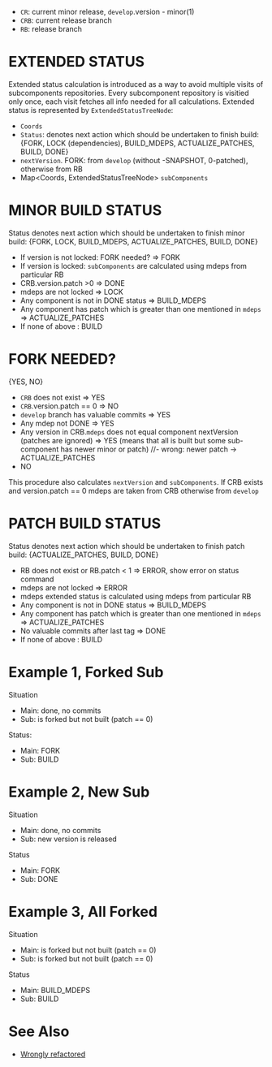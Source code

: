 - `CR`: current minor release,  `develop`.version - minor(1)
- `CRB`: current release branch
- `RB`: release branch

# EXTENDED STATUS 

Extended status calculation is introduced as a way to avoid multiple visits of subcomponents repositories. Every subcomponent repository is visitied only once, each visit fetches all info needed for all calculations. Extended status is represented by `ExtendedStatusTreeNode`:

  - `Coords`
  - `Status`: denotes next action which should be undertaken to finish build: {FORK, LOCK (dependencies), BUILD_MDEPS, ACTUALIZE_PATCHES, BUILD, DONE}
  - `nextVersion`. FORK: from `develop` (without -SNAPSHOT, 0-patched), otherwise from RB
  - Map<Coords, ExtendedStatusTreeNode> `subComponents`


# MINOR BUILD STATUS

Status denotes next action which should be undertaken to finish minor build: {FORK, LOCK, BUILD_MDEPS, ACTUALIZE_PATCHES, BUILD, DONE}

- If version is not locked: FORK needed? => FORK
- If version is locked: `subComponents` are calculated using mdeps from particular RB
- CRB.version.patch >0 => DONE
- mdeps are not locked => LOCK
- Any component is not in DONE status => BUILD_MDEPS
- Any component has patch which is greater than one mentioned in `mdeps` => ACTUALIZE_PATCHES
- If none of above : BUILD

# FORK NEEDED?

{YES, NO}

- `CRB` does not exist => YES
- `CRB`.version.patch == 0 => NO
- `develop` branch has valuable commits => YES
- Any mdep not DONE => YES
- Any version in CRB.`mdeps` does not equal component nextVersion (patches are ignored) => YES (means that all is built but some sub-component has newer minor or patch) //- wrong: newer patch -> ACTUALIZE_PATCHES
- NO

This procedure also calculates `nextVersion` and `subComponents`.  If CRB exists and version.patch == 0 mdeps are taken from CRB otherwise from `develop`

# PATCH BUILD STATUS

Status denotes next action which should be undertaken to finish patch build: {ACTUALIZE_PATCHES, BUILD, DONE}

- RB does not exist or RB.patch < 1 => ERROR, show error on status command
- mdeps are not locked => ERROR
- mdeps extended status is calculated using mdeps from particular RB
- Any component is not in DONE status => BUILD_MDEPS
- Any component has patch which is greater than one mentioned in `mdeps` => ACTUALIZE_PATCHES
- No valuable commits after last tag => DONE
- If none of above : BUILD

# Example 1, Forked Sub

Situation

- Main:  done, no commits
- Sub:  is forked but not built (patch == 0)

Status:

- Main: FORK
- Sub: BUILD

   
# Example 2, New  Sub

Situation

- Main:  done, no commits
- Sub:  new version is released

Status

- Main: FORK
- Sub: DONE

# Example 3, All Forked

Situation

- Main:  is forked but not built (patch == 0) 
- Sub:  is forked but not built (patch == 0)

Status

- Main: BUILD_MDEPS
- Sub: BUILD

# See Also
- [Wrongly refactored](https://github.com/scm4j/scm4j-releaser/blob/eafe1330dd7076d7e9c1c41dfdbb7dc9e85a6afb/docs/minor-release-status.md)
